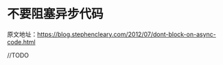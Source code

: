 # 不要阻塞异步代码

原文地址：[<https://blog.stephencleary.com/2012/07/dont-block-on-async-code.html>](<https://blog.stephencleary.com/2012/07/dont-block-on-async-code.html>)

//TODO